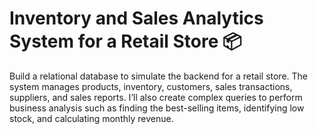 # Inventory and Sales Analytics System for a Retail Store 📦
Build a relational database to simulate the backend for a retail store. The system manages products, inventory, customers, sales transactions, suppliers, and sales reports. I’ll also create complex queries to perform business analysis such as finding the best-selling items, identifying low stock, and calculating monthly revenue.

